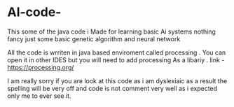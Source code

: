 # AI-code-
This some of the java code i Made for learning basic Ai systems nothing fancy just some basic genetic algorithm and neural network

All the code is wrriten in java based enviroment called processing . You can open it in other IDES but you will need to add processing
As a libariy . link -  https://processing.org/

I am really sorry if you are look at this code as i am dyslexiaic as a result the spelling will be very off and code is not comment very well 
as i expected only me to ever see it.

